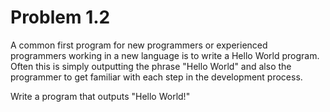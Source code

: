 # Problem 1.2

A common first program for new programmers or experienced programmers working in a new language is to write a Hello World program. Often this is simply outputting the phrase "Hello World" and also the programmer to get familiar with each step in the development process.

Write a program that outputs "Hello World!" 